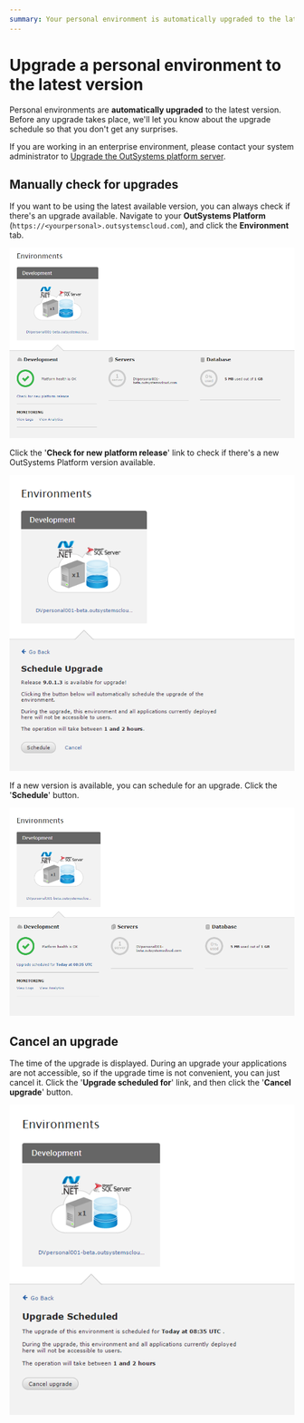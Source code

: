 ```yaml
---
summary: Your personal environment is automatically upgraded to the latest version. If you want to be using the latest version, you can check if upgrades are available.
---
```


# Upgrade a personal environment to the latest version

Personal environments are **automatically upgraded** to the latest version.  Before any upgrade takes place, we'll let you know about the upgrade schedule so that you don't get any surprises. 

If you are working in an enterprise environment, please contact your system administrator to [Upgrade the OutSystems platform server](https://success.outsystems.com/Support/Enterprise_Customers/Upgrading/01_Upgrade_OutSystems_Platform).

## Manually check for upgrades

If you want to be using the latest available version, you can always check if there's an upgrade available. Navigate to your **OutSystems Platform** (`https://<yourpersonal>.outsystemscloud.com`), and click the **Environment** tab.

![](images/upgrade-latest-version_0.png)

Click the '**Check for new platform release**' link to check if there's a new OutSystems Platform version available.

![](images/upgrade-latest-version_1.png)

If a new version is available, you can schedule for an upgrade. Click the '**Schedule**' button.

![](images/upgrade-latest-version_2.png)

## Cancel an upgrade

The time of the upgrade is displayed. During an upgrade your applications are not accessible, so if the upgrade time is not convenient, you can just cancel it. Click the '**Upgrade scheduled for**' link, and then click the '**Cancel upgrade**' button.

![](images/upgrade-latest-version_3.png)
